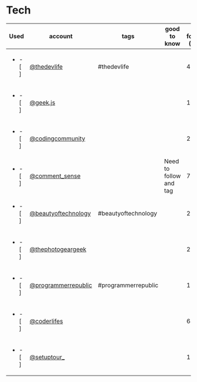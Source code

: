 # Tech
|           Used           |                               account                                |        tags         |      good to know      | current followcount (11/2018) |
| ------------------------ | -------------------------------------------------------------------- | ------------------- | ---------------------- | ----------------------------- |
| <ul><li>- [ ] </li></ul> | [@thedevlife](https://www.instagram.com/thedevlife/)                 | #thedevlife         |                        | 49k                           |
| <ul><li>- [ ] </li></ul> | [@geek.js](https://www.instagram.com/geek.js/)                       |                     |                        | 166k                          |
| <ul><li>- [ ] </li></ul> | [@codingcommunity](https://www.instagram.com/codingcommunity/)       |                     |                        | 23k                           |
| <ul><li>- [ ] </li></ul> | [@comment_sense](https://www.instagram.com/comment_sense/)           |                     | Need to follow and tag | 77.8k                         |
| <ul><li>- [ ] </li></ul> | [@beautyoftechnology](https://www.instagram.com/beautyoftechnology/) | #beautyoftechnology |                        | 217k                          |
| <ul><li>- [ ] </li></ul> | [@thephotogeargeek](https://www.instagram.com/thephotogeargeek/)     |                     |                        | 21.1k                         |
| <ul><li>- [ ] </li></ul> | [@programmerrepublic](https://www.instagram.com/programmerrepublic/) | #programmerrepublic |                        | 184k                          |
| <ul><li>- [ ] </li></ul> | [@coderlifes](https://www.instagram.com/coderlifes/)                 |                     |                        | 64.5k                         |
| <ul><li>- [ ] </li></ul> | [@setuptour_](https://www.instagram.com/setuptour_/)                 |                     |                        | 124k                          |
